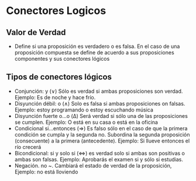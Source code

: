 # Conectores Logicos

## Valor de Verdad
- Define si una proposición es verdadero o es falsa. En el caso de una proposición compuesta se define de acuerdo a sus proposiciones componentes y sus conectores lógicos

## Tipos de conectores lógicos

- Conjunción: y (∨) Sólo es verdad si ambas proposiciones son verdad. Ejemplo: Es de noche y hace frío.
- Disyunción débil: o (∧) Solo es falsa si ambas proposiciones on falsas. Ejemplo: estoy   programando o estoy escuchando música
- Disyunción fuerte o…o (Δ) Será verdad si sólo una de las proposiciones se cumplen. Ejemplo: O está en su casa o está en la oficina
- Condicional si…entonces (⇒) Es falso sólo en el caso de que la primera condición se cumpla y la segunda no. Subordina la segunda proposición (consecuente) a la primera (antecedente). Ejemplo: Si llueve entonces el río crecerá
- Bicondicional: si y solo si (⇔) es verdad solo si ambas son positivas o ambas son falsas. Ejemplo: Aprobarás el examen si y sólo si estudias.
- Negación. no ~. Cambiará el estado de verdad de la proposición, Ejemplo: no está lloviendo